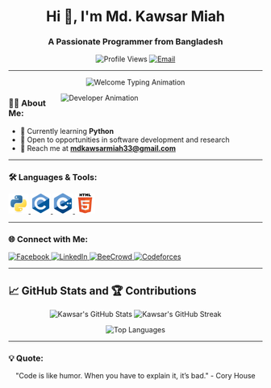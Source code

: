 <h1 align="center">Hi 👋, I'm Md. Kawsar Miah</h1>
<h3 align="center">A Passionate Programmer from Bangladesh</h3>

<p align="center">
  <img src="https://komarev.com/ghpvc/?username=kawsar-p&label=Profile%20views&color=0e75b6&style=flat-square" alt="Profile Views" />
  <a href="mailto:mdkawsarmiah33@gmail.com">
    <img src="https://img.shields.io/badge/Email-mdkawsarmiah33%40gmail.com-red?style=flat-square&logo=gmail&logoColor=white" alt="Email" />
  </a>
</p>

---

<!-- Welcome Animated Text -->
<p align="center">
  <img src="https://readme-typing-svg.demolab.com?font=Fira+Code&size=24&pause=1000&color=F70000&center=true&vCenter=true&width=435&lines=Welcome+to+my+GitHub+profile!" alt="Welcome Typing Animation" />
</p>

<img align="right" src="https://media.giphy.com/media/f3iwJFOVOwuy7K6FFw/giphy.gif" alt="Developer Animation" width="400" />

### 👨‍💻 About Me:
- 🌱 Currently learning **Python**  
- 💼 Open to opportunities in software development and research  
- 📧 Reach me at **[mdkawsarmiah33@gmail.com](mailto:mdkawsarmiah33@gmail.com)**  

---

### 🛠️ Languages & Tools:
<p>
  <a href="https://www.python.org/" target="_blank">
    <img src="https://raw.githubusercontent.com/devicons/devicon/master/icons/python/python-original.svg" alt="Python" width="40" height="40"/>
  </a>
  <a href="https://www.cprogramming.com/" target="_blank">
    <img src="https://raw.githubusercontent.com/devicons/devicon/master/icons/c/c-original.svg" alt="C" width="40" height="40"/>
  </a>
  <a href="https://www.w3schools.com/cpp/" target="_blank">
    <img src="https://raw.githubusercontent.com/devicons/devicon/master/icons/cplusplus/cplusplus-original.svg" alt="C++" width="40" height="40"/>
  </a>
  <a href="https://www.w3.org/html/" target="_blank">
    <img src="https://raw.githubusercontent.com/devicons/devicon/master/icons/html5/html5-original-wordmark.svg" alt="HTML5" width="40" height="40"/>
  </a>
  <!-- Add more tools as needed -->
</p>

---

### 🌐 Connect with Me:
<p>
  <a href="https://fb.com/md.kawsar.miah95" target="_blank">
    <img src="https://img.shields.io/badge/Facebook-1877F2?style=for-the-badge&logo=facebook&logoColor=white" alt="Facebook" />
  </a>
  <a href="https://www.linkedin.com/in/md-kawsar-miah-97715b2a5/" target="_blank">
    <img src="https://img.shields.io/badge/LinkedIn-0077B5?style=for-the-badge&logo=linkedin&logoColor=white" alt="LinkedIn" />
  </a>
  <a href="https://judge.beecrowd.com/en/profile/908583" target="_blank">
    <img src="https://img.shields.io/badge/BeeCrowd-FF6F00?style=for-the-badge&logoColor=white" alt="BeeCrowd" />
  </a>
  <a href="https://codeforces.com/profile/miah_vai" target="_blank">
    <img src="https://img.shields.io/badge/Codeforces-1F8ACB?style=for-the-badge&logoColor=white" alt="Codeforces" />
  </a>
</p>

---

## 📈 GitHub Stats and 🏆 Contributions

<p align="center">
  <!-- GitHub Stats -->
  <img src="https://github-readme-stats.vercel.app/api?username=kawsar-p&show_icons=true&theme=radical" alt="Kawsar's GitHub Stats" height="180" />
  <!-- GitHub Streak -->
  <img src="https://github-readme-streak-stats.herokuapp.com/?user=kawsar-p&theme=radical" alt="Kawsar's GitHub Streak" height="180" />
</p>

<p align="center">
  <!-- Top Languages -->
  <img src="https://github-readme-stats.vercel.app/api/top-langs/?username=kawsar-p&layout=compact&theme=radical" alt="Top Languages" height="180" />
</p>

---

### 💡 Quote:
<p align="center">
  "Code is like humor. When you have to explain it, it’s bad." - Cory House
</p>
